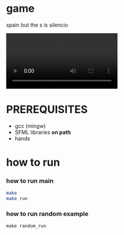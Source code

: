 # game
spain but the s is silencio

![game](https://media.discordapp.net/attachments/960222376350613607/1054750404455444520/2022-12-20_14-18-07.mp4)

# PREREQUISITES
- gcc (mingw)
- SFML libraries **on path**
- hands

# how to run
### how to run main
```sh
make
make run
```
### how to run random example
```
make random_run
```
